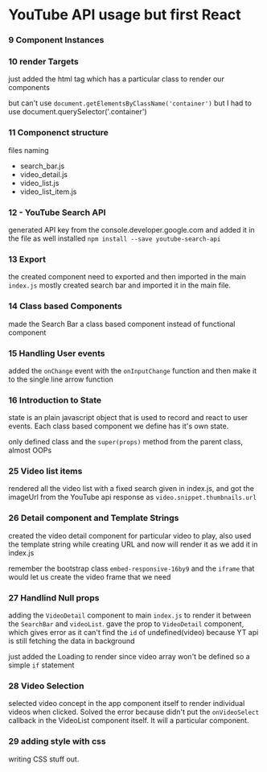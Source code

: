 # YouTube API usage but first React
 
 ### 9 Component Instances

 ### 10 render Targets
 just added the html tag which has a particular class to render our components

 but can't use `document.getElementsByClassName('container')` but I had to use document.querySelector('.container')

 ### 11 Componenct structure
 files naming
  - search_bar.js
  - video_detail.js
  - video_list.js
  - video_list_item.js

 ### 12 - YouTube Search API
   generated API key from the console.developer.google.com 
   and added it in the file
   as well installed `npm install --save youtube-search-api`

 ### 13 Export
  the created component need to exported and then imported in the main `index.js`
  mostly created search bar and imported it in the main file.

 ### 14 Class based Components
  made the Search Bar a class based component instead of functional component

### 15 Handling User events
  added the `onChange` event with the `onInputChange` function and then make it to the single line arrow function

### 16 Introduction to State
  state is an plain javascript object that is used to record and react to user events. Each class based component we define has it's own state.
  
  only defined class and the `super(props)` method from the parent class, almost OOPs

### 25 Video list items
  rendered all the video list with a fixed search given in index.js, and got the imageUrl from the YouTube api response as `video.snippet.thumbnails.url`

### 26 Detail component and Template Strings
  created the video detail component for particular video to play, also used the template string while creating URL and now will render it as we add it in index.js

  remember the bootstrap class `embed-responsive-16by9` and the `iframe` that would let us create the video frame that we need

### 27 Handlind Null props
  adding the `VideoDetail` component to main `index.js` to render it between the `SearchBar` and `videoList`.
  gave the prop to `VideoDetail` component, which gives error as it can't find the `id` of undefined(video) because YT api is still fetching the data in background

  just added the Loading to render since video array won't be defined so a simple `if` statement

### 28 Video Selection
  selected video concept in the app component itself to render individual videos when clicked.
  Solved the error because didn't put the `onVideoSelect` callback in the VideoList component itself. It will a particular component.

### 29 adding style with css
  writing CSS stuff out.